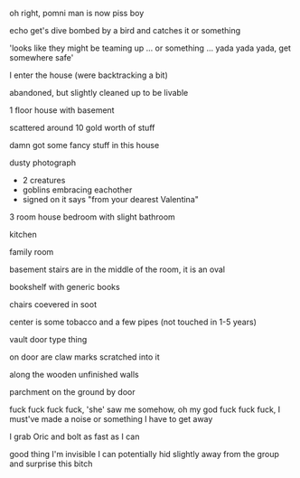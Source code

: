 oh right, pomni man is now piss boy

echo get's dive bombed by a bird and catches it or something

'looks like they might be teaming up ... or something ... yada yada yada, get somewhere safe'

I enter the house (were backtracking a bit)

abandoned, but slightly cleaned up to be livable

1 floor house with basement

scattered around 10 gold worth of stuff 

damn got some fancy stuff in this house

dusty photograph
- 2 creatures
- goblins embracing eachother
- signed on it says "from your dearest Valentina"

3 room house
bedroom with slight bathroom

kitchen

family room

basement stairs are in the middle of the room, it is an oval

bookshelf with generic books

chairs coevered in soot

center is some tobacco and a few pipes (not touched in 1-5 years)

vault door type thing

on door are claw marks scratched into it

along the wooden unfinished walls

parchment on the ground by door

fuck fuck fuck fuck, 'she' saw me somehow, oh my god fuck fuck fuck, I must've made a noise or something I have to get away

I grab Oric and bolt as fast as I can

good thing I'm invisible I can potentially hid slightly away from the group and surprise this bitch